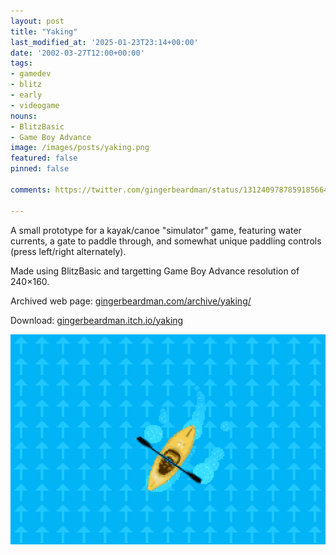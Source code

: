 ```yaml
---
layout: post
title: "Yaking"
last_modified_at: '2025-01-23T23:14+00:00'
date: '2002-03-27T12:00+00:00'
tags:
- gamedev
- blitz
- early
- videogame
nouns:
- BlitzBasic
- Game Boy Advance
image: /images/posts/yaking.png
featured: false
pinned: false

comments: https://twitter.com/gingerbeardman/status/1312409787859185664

---
```


A small prototype for a kayak/canoe "simulator" game, featuring water currents, a gate to paddle through, and somewhat unique paddling controls (press left/right alternately).

Made using BlitzBasic and targetting Game Boy Advance resolution of 240×160.

Archived web page: [gingerbeardman.com/archive/yaking/](https://www.gingerbeardman.com/archive/yaking/)

Download: [gingerbeardman.itch.io/yaking](https://gingerbeardman.itch.io/yaking)

![IMG](/images/posts/yaking.png)
